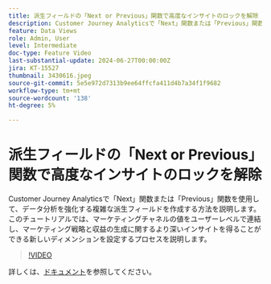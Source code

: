 ```yaml
---
title: 派生フィールドの「Next or Previous」関数で高度なインサイトのロックを解除
description: Customer Journey Analyticsで「Next」関数または「Previous」関数を使用して、データ分析を強化する複雑な派生フィールドを作成する方法を説明します。 このチュートリアルでは、マーケティングチャネルの値をユーザーレベルで連結し、マーケティング戦略と収益の生成に関するより深いインサイトを得ることができる新しいディメンションを設定するプロセスを説明します。
feature: Data Views
role: Admin, User
level: Intermediate
doc-type: Feature Video
last-substantial-update: 2024-06-27T00:00:00Z
jira: KT-15527
thumbnail: 3430616.jpeg
source-git-commit: 5e5e972d7313b9ee64ffcfa411d4b7a34f1f9682
workflow-type: tm+mt
source-wordcount: '138'
ht-degree: 5%

---
```


# 派生フィールドの「Next or Previous」関数で高度なインサイトのロックを解除

Customer Journey Analyticsで「Next」関数または「Previous」関数を使用して、データ分析を強化する複雑な派生フィールドを作成する方法を説明します。 このチュートリアルでは、マーケティングチャネルの値をユーザーレベルで連結し、マーケティング戦略と収益の生成に関するより深いインサイトを得ることができる新しいディメンションを設定するプロセスを説明します。

>[!VIDEO](https://video.tv.adobe.com/v/3430616/?learn=on)

詳しくは、[ドキュメント](https://experienceleague.adobe.com/ja/docs/analytics-platform/using/cja-dataviews/derived-fields)を参照してください。
